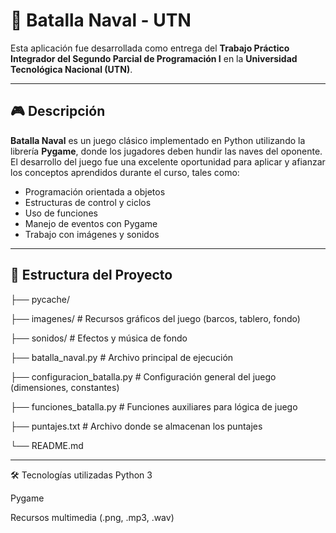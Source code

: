 # 🚢 Batalla Naval - UTN

Esta aplicación fue desarrollada como entrega del **Trabajo Práctico Integrador del Segundo Parcial de Programación I** en la **Universidad Tecnológica Nacional (UTN)**.

---

## 🎮 Descripción

**Batalla Naval** es un juego clásico implementado en Python utilizando la librería **Pygame**, donde los jugadores deben hundir las naves del oponente.  
El desarrollo del juego fue una excelente oportunidad para aplicar y afianzar los conceptos aprendidos durante el curso, tales como:

- Programación orientada a objetos
- Estructuras de control y ciclos
- Uso de funciones
- Manejo de eventos con Pygame
- Trabajo con imágenes y sonidos

---

## 🧱 Estructura del Proyecto
├── pycache/

├── imagenes/ # Recursos gráficos del juego (barcos, tablero, fondo)

├── sonidos/ # Efectos y música de fondo

├── batalla_naval.py # Archivo principal de ejecución

├── configuracion_batalla.py # Configuración general del juego (dimensiones, constantes)

├── funciones_batalla.py # Funciones auxiliares para lógica de juego

├── puntajes.txt # Archivo donde se almacenan los puntajes

└── README.md

---

🛠️ Tecnologías utilizadas
Python 3

Pygame

Recursos multimedia (.png, .mp3, .wav)


